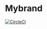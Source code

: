 # Mybrand 
[![CircleCI](https://circleci.com/gh/Nadinefiona/mybrand/tree/main.svg?style=svg)](https://circleci.com/gh/Nadinefiona/mybrand/tree/main)